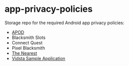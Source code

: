 # app-privacy-policies

Storage repo for the required Android app privacy policies:

- [APOD](/privacy-policy/apod.html)
- Blacksmith Slots
- Connect Quest
- Pixel Blacksmith
- [The Nearest](/privacy-policy/nearest.md)
- [Vidsta Sample Application](/privacy-policy/vidsta.md)
